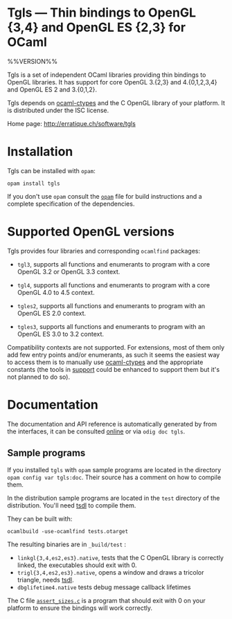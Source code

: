 Tgls — Thin bindings to OpenGL {3,4} and OpenGL ES {2,3} for OCaml
==================================================================
%%VERSION%%

Tgls is a set of independent OCaml libraries providing thin bindings
to OpenGL libraries. It has support for core OpenGL 3.{2,3} and
4.{0,1,2,3,4} and OpenGL ES 2 and 3.{0,1,2}.

Tgls depends on [ocaml-ctypes][ctypes] and the C OpenGL library of your
platform. It is distributed under the ISC license.
          
[ctypes]: https://github.com/ocamllabs/ocaml-ctypes

Home page: <http://erratique.ch/software/tgls>  

# Installation

Tgls can be installed with `opam`:

    opam install tgls

If you don't use `opam` consult the [`opam`](opam) file for
build instructions and a complete specification of the dependencies.


# Supported OpenGL versions 

Tgls provides four libraries and corresponding `ocamlfind` packages:

* `tgl3`, supports all functions and enumerants to program with a
   core OpenGL 3.2 or OpenGL 3.3 context.

* `tgl4`, supports all functions and enumerants to program with a
   core OpenGL 4.0 to 4.5 context.

* `tgles2`, supports all functions and enumerants to program with an
   OpenGL ES 2.0 context.

* `tgles3`, supports all functions and enumerants to program with an
   OpenGL ES 3.0 to 3.2 context.

Compatibility contexts are not supported. For extensions, most of them
only add few entry points and/or enumerants, as such it seems the
easiest way to access them is to manually use [ocaml-ctypes][ctypes] and
the appropriate constants (the tools in [support](support/) could be
enhanced to support them but it's not planned to do so).


# Documentation

The documentation and API reference is automatically generated by from
the interfaces, it can be consulted [online][doc] or via `odig doc
tgls`.

[doc]: http://erratique.ch/software/tgls/doc/


## Sample programs

If you installed `tgls` with `opam` sample programs are located in the
directory `opam config var tgls:doc`. Their source has a comment on
how to compile them.

In the distribution sample programs are located in the `test`
directory of the distribution. You'll need [tsdl][4] to compile them.

They can be built with:

    ocamlbuild -use-ocamlfind tests.otarget

The resulting binaries are in `_build/test` :

- `linkgl{3,4,es2,es3}.native`, tests that the C OpenGL library is 
  correctly linked, the executables should exit with 0. 
- `trigl{3,4,es2,es3}.native`, opens a window and draws a tricolor 
  triangle, needs [tsdl][4].
- `dbglifetime4.native` tests debug message callback lifetimes

The C file [`assert_sizes.c`](test/assert_sizes.c) is a program that
should exit with 0 on your platform to ensure the bindings will
work correctly. 
  
[4]: http://erratique.ch/software/tsdl 
